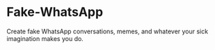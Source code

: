 # Fake-WhatsApp
Create fake WhatsApp conversations, memes, and whatever your sick imagination makes you do.
